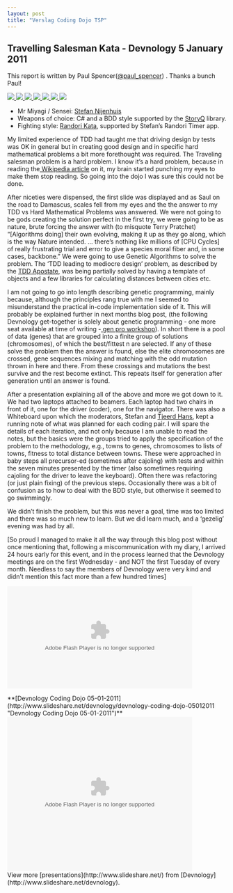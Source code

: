 ```yaml
---
layout: post
title: "Verslag Coding Dojo TSP"
---
```


## Travelling Salesman Kata - Devnology 5 January 2011

This report is written by Paul Spencer([@paul_spencer](http://twitter.com/paul_spencer)) . Thanks a bunch Paul!

[ ![](http://farm6.static.flickr.com/5166/5329323253_e77b7f36b6_s.jpg) ![](http://farm6.static.flickr.com/5242/5329935070_4d312808f4_s.jpg) ![](http://farm6.static.flickr.com/5210/5329323501_659217a4e5_s.jpg) ![](http://farm6.static.flickr.com/5246/5329935692_6531c415e4_s.jpg) ![](http://farm6.static.flickr.com/5123/5329324275_be0fb35f07_s.jpg) ![](http://farm6.static.flickr.com/5241/5329324175_e35f3afb62_s.jpg) ![](http://farm6.static.flickr.com/5044/5329935312_45c955b4b1_s.jpg) ](http://www.flickr.com/photos/devnology/sets/72157625634662047/)

*   Mr Miyagi / Sensei: [Stefan Nijenhuis](http://twitter.com/sghnijenhuis)
*   Weapons of choice: C# and a BDD style supported by the [StoryQ](http://storyQ.codeplex.com) library.
*   Fighting style: [Randori Kata](http://codingdojo.org/cgi-bin/wiki.pl?RandoriKata), supported by Stefan&rsquo;s Randori Timer app.

My limited experience of TDD had taught me that driving design by tests was OK in general but in creating good design and in specific hard mathematical problems a bit more forethought was required. The Traveling salesman problem is a hard problem. I know it&rsquo;s a hard problem, because in reading the[ Wikipedia article](http://en.wikipedia.org/wiki/Travelling_salesman_problem) on it, my brain started punching my eyes to make them stop reading. So going into the dojo I was sure this could not be done.

After niceties were dispensed, the first slide was displayed and as Saul on the road to Damascus, scales fell from my eyes and the the answer to my TDD vs Hard Mathematical Problems was answered. We were not going to be gods creating the solution perfect in the first try, we were going to be as nature, brute forcing the answer with (to misquote Terry Pratchet) &ldquo;[Algorithms doing] their own evolving, making it up as they go along, which is the way Nature intended. &hellip; there&rsquo;s nothing like millions of [CPU Cycles] of really frustrating trial and error to give a species moral fiber and, in some cases, backbone.&rdquo; We were going to use Genetic Algorithms to solve the problem.
The &lsquo;TDD leading to mediocre design&rsquo; problem, as described by the [TDD Apostate](http://blog.ploeh.dk/2010/12/22/TheTDDApostate.aspx), was being partially solved by having a template of objects and a few libraries for calculating distances between cities etc.

I am not going to go into length describing genetic programming, mainly because, although the principles rang true with me I seemed to misunderstand the practical in-code implementation side of it. This will probably be explained further in next months blog post, (the following Devnology get-together is solely about genetic programming - one more seat available at time of writing -[ gen pro workshop](http://devnology.nl/nl/bijeenkomsten/details/32-workshop-genpro)). In short there is a pool of data (genes) that are grouped into a finite group of solutions (chromosomes), of which the best/fittest n are selected. If any of these solve the problem then the answer is found, else the elite chromosomes are crossed, gene sequences mixing and matching with the odd mutation thrown in here and there. From these crossings and mutations the best survive and the rest become extinct. This repeats itself for generation after generation until an answer is found.

After a presentation explaining all of the above and more we got down to it. We had two laptops attached to beamers. Each laptop had two chairs in front of it, one for the driver (coder), one for the navigator. There was also a Whiteboard upon which the moderators, Stefan and [Tjeerd Hans](http://twitter.com/#%21/tjeerdhans), kept a running note of what was planned for each coding pair. I will spare the details of each iteration, and not only because I am unable to read the notes, but the basics were the groups tried to apply the specification of the problem to the methodology, e.g., towns to genes, chromosomes to lists of towns, fitness to total distance between towns. These were approached in baby steps all precursor-ed (sometimes after cajoling) with tests and within the seven minutes presented by the timer (also sometimes requiring cajoling for the driver to leave the keyboard). Often there was refactoring (or just plain fixing) of the previous steps. Occasionally there was a bit of confusion as to how to deal with the BDD style, but otherwise it seemed to go swimmingly.

We didn&rsquo;t finish the problem, but this was never a goal, time was too limited and there was so much new to learn. But we did learn much, and a &lsquo;gezelig&rsquo; evening was had by all.

[So proud I managed to make it all the way through this blog post without once mentioning that, following a miscommunication with my diary, I arrived 24 hours early for this event, and in the process learned that the Devnology meetings are on the first Wednesday - and NOT the first Tuesday of every month. Needless to say the members of Devnology were very kind and didn&rsquo;t mention this fact more than a few hundred times]

 <object data="http://www.flickr.com/apps/video/stewart.swf?v=71377" type="application/x-shockwave-flash" width="425" height="235" classid="clsid:D27CDB6E-AE6D-11cf-96B8-444553540000"> <param name="flashvars" value="intl_lang=en-us&amp;photo_secret=1b1bec5a11&amp;photo_id=5331126684" /> <param name="movie" value="http://www.flickr.com/apps/video/stewart.swf?v=71377" /> <param name="bgcolor" value="#000000" /> <param name="allowFullScreen" value="true" /><embed type="application/x-shockwave-flash" src="http://www.flickr.com/apps/video/stewart.swf?v=71377" mce_src="http://www.flickr.com/apps/video/stewart.swf?v=71377" bgcolor="#000000" allowfullscreen="allowfullscreen" flashvars="intl_lang=en-us&amp;photo_secret=1b1bec5a11&amp;photo_id=5331126684" width="425" height="235" /></object>

<div>**[Devnology Coding Dojo 05-01-2011](http://www.slideshare.net/devnology/devnology-coding-dojo-05012011 "Devnology Coding Dojo 05-01-2011")**<object width="425" height="355"><param name="movie" value="http://static.slidesharecdn.com/swf/ssplayer2.swf?doc=codingdojo-devnology-110106015828-phpapp02&amp;stripped_title=devnology-coding-dojo-05012011&amp;userName=devnology" /><param name="allowFullScreen" value="true" /><param name="allowScriptAccess" value="always" /><embed name="__sse6464757" src="http://static.slidesharecdn.com/swf/ssplayer2.swf?doc=codingdojo-devnology-110106015828-phpapp02&amp;stripped_title=devnology-coding-dojo-05012011&amp;userName=devnology" mce_src="http://static.slidesharecdn.com/swf/ssplayer2.swf?doc=codingdojo-devnology-110106015828-phpapp02&amp;stripped_title=devnology-coding-dojo-05012011&amp;userName=devnology" type="application/x-shockwave-flash" allowscriptaccess="always" allowfullscreen="allowfullscreen" width="425" height="355" /></object>
<div>View more [presentations](http://www.slideshare.net/) from [Devnology](http://www.slideshare.net/devnology).</div>
</div>
